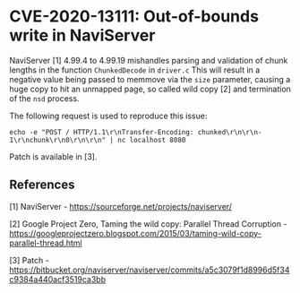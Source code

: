 # CVE-2020-13111: Out-of-bounds write in NaviServer

NaviServer [1] 4.99.4 to 4.99.19 mishandles parsing and validation of chunk lengths in the function `ChunkedDecode` in `driver.c`  This will result in a negative value being passed to memmove via the `size` parameter, causing a huge copy to hit an unmapped page, so called wild copy [2] and termination of the `nsd` process.

The following request is used to reproduce this issue:

```
echo -e "POST / HTTP/1.1\r\nTransfer-Encoding: chunked\r\n\r\n-1\r\nchunk\r\n0\r\n\r\n" | nc localhost 8080
```

Patch is available in [3].

## References 

[1] NaviServer - https://sourceforge.net/projects/naviserver/

[2] Google Project Zero, Taming the wild copy: Parallel Thread Corruption - https://googleprojectzero.blogspot.com/2015/03/taming-wild-copy-parallel-thread.html

[3] Patch - https://bitbucket.org/naviserver/naviserver/commits/a5c3079f1d8996d5f34c9384a440acf3519ca3bb

